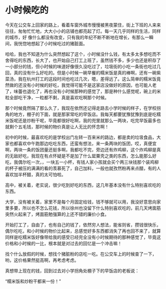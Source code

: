 # 小时候吃的

今天在公交车上回家的路上，看着车窗外城市慢慢被黑夜蒙住，街上下班的人来来往往，匆匆忙忙地，大大小小的店铺也都亮起了灯。每一天几乎同样的生活，同样的城市，好
像什么都没有改变，只有我的年纪不断不断地在增长，有那么一瞬间，我恍惚地想起了小时候吃过的猪脏面。

哈哈，我也不知道为什么突然想起了这个，小时候没什么钱，有太多太多想吃而不舍得吃的东西，长大了，也开始自己打工上班了，虽然钱不多，多少也还是积存了一小部分的钱，但小时候的味道好像很久没吃过了，垃圾街的小吃一条街也吃过几回，真的没有什么好吃的。但是小时候一碗早餐的糯米饭是真的棒啊，还有一碗紫菜汤，我在杭州打工的这段时间也吃过几次，嗯，差得远了。这么简单的糯米饭竟然做的还没有小时候的好吃，我觉得可能不是这家店没做好的原因，也可能人老了，味蕾也退化了，再也没有小时候那种的感觉了，那是种什么感觉呢，碗上的米粒全部吃干净，一粒都不剩，真是喜欢吃啊那个时候。

那个时候竟然隔了那么久了，我现在依然还记得走路去小学时候的样子，在学校拐角的地方，棚子的下面，就是那家常吃的早饭店。我每天都要犹豫犹豫到底是吃糯米饭呢还是炒粉干呢，毕竟都很好吃啊，我的兜里就那么一两块，吃完早饭最多也就剩个五毛钱，那时候的物价真是让人无比的怀念啊！

初中的时候，最喜欢吃的是学校出门左转一百来米的路边，都是卖的垃圾食品，大家也都喜欢中午跑那边吃吃东西，还蛮有想法，来一条两块的饭团，哎，真便宜啊，两块一条的饭团量还挺多啊，我都吃不完，旁边还有炸鸡柳，这个炸鸡柳是真的无敌好吃，我现在有点怀疑是不是加了什么罂粟壳之类的东西，怎么能那么好吃，我偶尔吃一次，，一块五一小杯，有钱人家小孩就会买个两三块钱那个装鸡柳的杯子被压的满满的看的羡慕死了，自己加料，一般也就孜然粉再来点醋，有的人喜欢加半杯醋，真的太可怕啦。

高中，被关着，老实说，很少吃到好吃的东西，这几年基本没有什么特别喜欢吃的东西。

大学，没有被关着，家里不是每个月固定给钱，钱不够就可以用，我没好意思向家里多要，所以也不怎么花钱，所以徐州也没留下什么特别喜欢吃的，前几天烤面筋突然火起来了，烤面筋勉强算的上还不错的廉价小食。

开始打工了，自由了，也有自己的钱了，依然穷人想法，能省则省，攒钱很快乐，偶尔吃吃，和小时候的物价比起来，总感觉好多东西都消失了再也回不来了，就算同样是吃糯米饭好像带给我的感受已经完全没有小时候期待的那种感觉了，毕竟这价格和小时候的一比，根本就是对过去的回忆是一个冲击嘛！

找个什么放假的时候，想找个猪脏粉的店吃一吃。在公交车上的时候查了一下，哟，这价格果然挺高啊，再考虑考虑。

真想带上现在的钱，回到过去对小学拐角处棚子下的早饭店的老板说：

“糯米饭和炒粉干都来一份！”